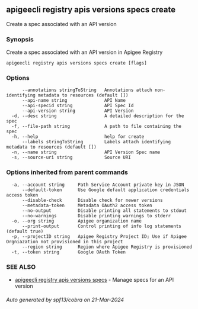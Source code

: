 ## apigeecli registry apis versions specs create

Create a spec associated with an API version

### Synopsis

Create a spec associated with an API version in Apigee Registry

```
apigeecli registry apis versions specs create [flags]
```

### Options

```
      --annotations stringToString   Annotations attach non-identifying metadata to resources (default [])
      --api-name string              API Name
      --api-specid string            API Spec Id
      --api-version string           API Version
  -d, --desc string                  A detailed description for the spec
  -f, --file-path string             A path to file containing the spec
  -h, --help                         help for create
      --labels stringToString        Labels attach identifying metadata to resources (default [])
  -n, --name string                  API Version Spec name
  -s, --source-uri string            Source URI
```

### Options inherited from parent commands

```
  -a, --account string     Path Service Account private key in JSON
      --default-token      Use Google default application credentials access token
      --disable-check      Disable check for newer versions
      --metadata-token     Metadata OAuth2 access token
      --no-output          Disable printing all statements to stdout
      --no-warnings        Disable printing warnings to stderr
  -o, --org string         Apigee organization name
      --print-output       Control printing of info log statements (default true)
  -p, --projectID string   Apigee Registry Project ID; Use if Apigee Orgniazation not provisioned in this project
      --region string      Region where Apigee Registry is provisioned
  -t, --token string       Google OAuth Token
```

### SEE ALSO

* [apigeecli registry apis versions specs](apigeecli_registry_apis_versions_specs.md)	 - Manage specs for an API version

###### Auto generated by spf13/cobra on 21-Mar-2024
